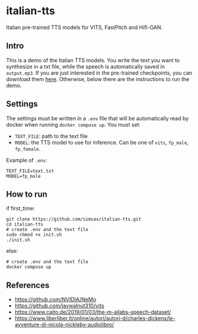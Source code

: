 # italian-tts
Italian pre-trained TTS models for VITS, FastPitch and Hifi-GAN.

## Intro
This is a demo of the Italian TTS models.
You write the text you want to synthesize
in a txt file, while the speech is automatically saved in `output.mp3`.
If you are just interested in the pre-trained checkpoints, you can download them
[here](https://drive.google.com/drive/folders/1GYx7vhNi07DClXrzLDgau_LV-aHD2-yz). Otherwise, below there are the instructions to run the demo.

## Settings
The settings must be written in a `.env` file that will be automatically read by docker
when running `docker compose up`.
You must set:
* `TEXT_FILE`: path to the text file
* `MODEL`: the TTS model to use for inference. Can be one of `vits`, `fp_male`, `fp_female`.

Example of `.env`:

```
TEXT_FILE=text.txt
MODEL=fp_male
```

## How to run

if first_time:

```
git clone https://github.com/simsax/italian-tts.git
cd italian-tts
# create .env and the text file
sudo chmod +x init.sh
./init.sh
```

else:
```
# create .env and the text file
docker compose up
```

## References
* https://github.com/NVIDIA/NeMo
* https://github.com/jaywalnut310/vits
* https://www.caito.de/2019/01/03/the-m-ailabs-speech-dataset/
* https://www.liberliber.it/online/autori/autori-d/charles-dickens/le-avventure-di-nicola-nickleby-audiolibro/
